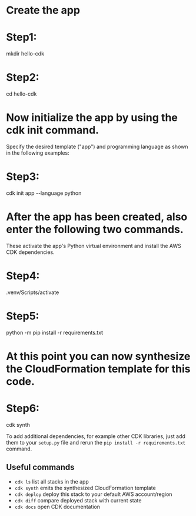 # Create the app

# Step1:
mkdir hello-cdk
# Step2:
cd hello-cdk
       
       
# Now initialize the app by using the cdk init command. 


Specify the desired template ("app") and programming language as shown in the following examples:
# Step3: 
cdk init app --language python

# After the app has been created, also enter the following two commands. 


These activate the app's Python virtual environment and install the AWS CDK dependencies.
# Step4: 
.venv/Scripts/activate
# Step5: 
python -m pip install -r requirements.txt

# At this point you can now synthesize the CloudFormation template for this code.

# Step6:
cdk synth


To add additional dependencies, for example other CDK libraries, just add
them to your `setup.py` file and rerun the `pip install -r requirements.txt`
command.

## Useful commands

 * `cdk ls`          list all stacks in the app
 * `cdk synth`       emits the synthesized CloudFormation template
 * `cdk deploy`      deploy this stack to your default AWS account/region
 * `cdk diff`        compare deployed stack with current state
 * `cdk docs`        open CDK documentation
